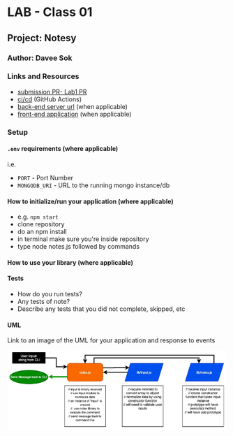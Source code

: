 # LAB - Class 01

## Project: Notesy

### Author: Davee Sok

### Links and Resources

- [submission PR- Lab1 PR](https://github.com/davee-401-advanced-javascript/notes/pull/1)
- [ci/cd](http://xyz.com) (GitHub Actions)
- [back-end server url](http://xyz.com) (when applicable)
- [front-end application](http://xyz.com) (when applicable)

### Setup

#### `.env` requirements (where applicable)

i.e.

- `PORT` - Port Number
- `MONGODB_URI` - URL to the running mongo instance/db

#### How to initialize/run your application (where applicable)

- e.g. `npm start`
- clone repository
- do an npm install
- in terminal make sure you're inside repository
- type node notes.js followed by commands

#### How to use your library (where applicable)

#### Tests

- How do you run tests?
- Any tests of note?
- Describe any tests that you did not complete, skipped, etc

#### UML

Link to an image of the UML for your application and response to events

![Lab1-UMl](images/Class1-UML.jpg)
